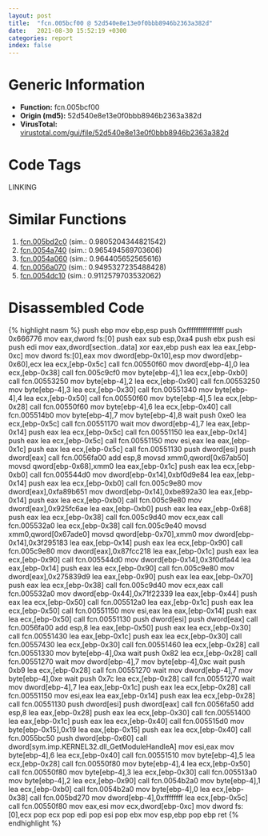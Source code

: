 ```yaml
---
layout: post
title:  "fcn.005bcf00 @ 52d540e8e13e0f0bbb8946b2363a382d"
date:   2021-08-30 15:52:19 +0300
categories: report
index: false
---
```


# Generic Information
- **Function:** fcn.005bcf00
- **Origin (md5):** 52d540e8e13e0f0bbb8946b2363a382d
- **VirusTotal:** [virustotal.com/gui/file/52d540e8e13e0f0bbb8946b2363a382d][virustotal_ref]

# Code Tags
<span class="tag" id="LINKING">LINKING</span>


# Similar Functions

1. [fcn.005bd2c0][similar_1_ref] (sim.: 0.9805204344821542)
2. [fcn.0054a740][similar_2_ref] (sim.: 0.965494569703606)
3. [fcn.0054a060][similar_3_ref] (sim.: 0.964405652565616)
4. [fcn.0056a070][similar_4_ref] (sim.: 0.9495327235488428)
5. [fcn.0054dc10][similar_5_ref] (sim.: 0.9112579703532062)


# Disassembled Code

{% highlight nasm %}
push ebp
mov ebp,esp
push 0xffffffffffffffff
push 0x666776
mov eax,dword fs:[0]
push eax
sub esp,0xa4
push ebx
push esi
push edi
mov eax,dword[section..data]
xor eax,ebp
push eax
lea eax,[ebp-0xc]
mov dword fs:[0],eax
mov dword[ebp-0x10],esp
mov dword[ebp-0x60],ecx
lea ecx,[ebp-0x5c]
call fcn.00550f60
mov dword[ebp-4],0
lea ecx,[ebp-0x38]
call fcn.005c9cf0
mov byte[ebp-4],1
lea ecx,[ebp-0xb0]
call fcn.00553250
mov byte[ebp-4],2
lea ecx,[ebp-0x90]
call fcn.00553250
mov byte[ebp-4],3
lea ecx,[ebp-0x30]
call fcn.00551340
mov byte[ebp-4],4
lea ecx,[ebp-0x50]
call fcn.00550f60
mov byte[ebp-4],5
lea ecx,[ebp-0x28]
call fcn.00550f60
mov byte[ebp-4],6
lea ecx,[ebp-0x40]
call fcn.005514b0
mov byte[ebp-4],7
mov byte[ebp-4],8
wait
push 0xe0
lea ecx,[ebp-0x5c]
call fcn.00551170
wait
mov dword[ebp-4],7
lea eax,[ebp-0x14]
push eax
lea ecx,[ebp-0x5c]
call fcn.00551150
lea eax,[ebp-0x14]
push eax
lea ecx,[ebp-0x5c]
call fcn.00551150
mov esi,eax
lea eax,[ebp-0x1c]
push eax
lea ecx,[ebp-0x5c]
call fcn.00551130
push dword[esi]
push dword[eax]
call fcn.0056fa00
add esp,8
movsd xmm0,qword[0x67ab50]
movsd qword[ebp-0x68],xmm0
lea eax,[ebp-0x1c]
push eax
lea ecx,[ebp-0xb0]
call fcn.005544d0
mov dword[ebp-0x14],0xbf0d9e84
lea eax,[ebp-0x14]
push eax
lea ecx,[ebp-0xb0]
call fcn.005c9e80
mov dword[eax],0xfa89b651
mov dword[ebp-0x14],0xbe892a30
lea eax,[ebp-0x14]
push eax
lea ecx,[ebp-0xb0]
call fcn.005c9e80
mov dword[eax],0x925fc6ae
lea eax,[ebp-0xb0]
push eax
lea eax,[ebp-0x68]
push eax
lea ecx,[ebp-0x38]
call fcn.005c9d40
mov ecx,eax
call fcn.005532a0
lea ecx,[ebp-0x38]
call fcn.005c9e40
movsd xmm0,qword[0x67ade0]
movsd qword[ebp-0x70],xmm0
mov dword[ebp-0x14],0x3f295183
lea eax,[ebp-0x14]
push eax
lea ecx,[ebp-0x90]
call fcn.005c9e80
mov dword[eax],0x87fcc218
lea eax,[ebp-0x1c]
push eax
lea ecx,[ebp-0x90]
call fcn.005544d0
mov dword[ebp-0x14],0x3f0dfa44
lea eax,[ebp-0x14]
push eax
lea ecx,[ebp-0x90]
call fcn.005c9e80
mov dword[eax],0x275839d9
lea eax,[ebp-0x90]
push eax
lea eax,[ebp-0x70]
push eax
lea ecx,[ebp-0x38]
call fcn.005c9d40
mov ecx,eax
call fcn.005532a0
mov dword[ebp-0x44],0x71f22339
lea eax,[ebp-0x44]
push eax
lea ecx,[ebp-0x50]
call fcn.005512a0
lea eax,[ebp-0x1c]
push eax
lea ecx,[ebp-0x50]
call fcn.00551150
mov esi,eax
lea eax,[ebp-0x14]
push eax
lea ecx,[ebp-0x50]
call fcn.00551130
push dword[esi]
push dword[eax]
call fcn.0056fa00
add esp,8
lea eax,[ebp-0x50]
push eax
lea ecx,[ebp-0x30]
call fcn.00551430
lea eax,[ebp-0x1c]
push eax
lea ecx,[ebp-0x30]
call fcn.00557430
lea ecx,[ebp-0x30]
call fcn.00551460
lea ecx,[ebp-0x28]
call fcn.00551330
mov byte[ebp-4],0xa
wait
push 0x82
lea ecx,[ebp-0x28]
call fcn.00551270
wait
mov dword[ebp-4],7
mov byte[ebp-4],0xc
wait
push 0xb9
lea ecx,[ebp-0x28]
call fcn.00551270
wait
mov dword[ebp-4],7
mov byte[ebp-4],0xe
wait
push 0x7c
lea ecx,[ebp-0x28]
call fcn.00551270
wait
mov dword[ebp-4],7
lea eax,[ebp-0x1c]
push eax
lea ecx,[ebp-0x28]
call fcn.00551150
mov esi,eax
lea eax,[ebp-0x14]
push eax
lea ecx,[ebp-0x28]
call fcn.00551130
push dword[esi]
push dword[eax]
call fcn.0056fa50
add esp,8
lea eax,[ebp-0x28]
push eax
lea ecx,[ebp-0x30]
call fcn.00551400
lea eax,[ebp-0x1c]
push eax
lea ecx,[ebp-0x40]
call fcn.005515d0
mov byte[ebp-0x15],0x19
lea eax,[ebp-0x15]
push eax
lea ecx,[ebp-0x40]
call fcn.0055bc50
push dword[ebp-0x60]
call dword[sym.imp.KERNEL32.dll_GetModuleHandleA]
mov esi,eax
mov byte[ebp-4],6
lea ecx,[ebp-0x40]
call fcn.00551510
mov byte[ebp-4],5
lea ecx,[ebp-0x28]
call fcn.00550f80
mov byte[ebp-4],4
lea ecx,[ebp-0x50]
call fcn.00550f80
mov byte[ebp-4],3
lea ecx,[ebp-0x30]
call fcn.005513a0
mov byte[ebp-4],2
lea ecx,[ebp-0x90]
call fcn.0054b2a0
mov byte[ebp-4],1
lea ecx,[ebp-0xb0]
call fcn.0054b2a0
mov byte[ebp-4],0
lea ecx,[ebp-0x38]
call fcn.005bd270
mov dword[ebp-4],0xffffffff
lea ecx,[ebp-0x5c]
call fcn.00550f80
mov eax,esi
mov ecx,dword[ebp-0xc]
mov dword fs:[0],ecx
pop ecx
pop edi
pop esi
pop ebx
mov esp,ebp
pop ebp
ret
{% endhighlight %}


[similar_1_ref]: /report/fcn.005bd2c0@52d540e8e13e0f0bbb8946b2363a382d
[similar_2_ref]: /report/fcn.0054a740@52d540e8e13e0f0bbb8946b2363a382d
[similar_3_ref]: /report/fcn.0054a060@52d540e8e13e0f0bbb8946b2363a382d
[similar_4_ref]: /report/fcn.0056a070@52d540e8e13e0f0bbb8946b2363a382d
[similar_5_ref]: /report/fcn.0054dc10@52d540e8e13e0f0bbb8946b2363a382d
[virustotal_ref]: https://www.virustotal.com/gui/file/52d540e8e13e0f0bbb8946b2363a382d